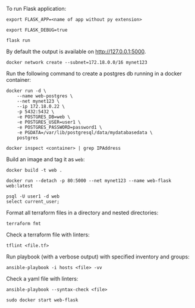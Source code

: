 To run Flask application:
```
export FLASK_APP=<name of app without py extension>
```
```
export FLASK_DEBUG=true
```
```
flask run
```
By default the output is available on http://127.0.0.1:5000.  


```
docker network create --subnet=172.18.0.0/16 mynet123
```
Run the following command to create a postgres db running in a docker container:
```
docker run -d \
	--name web-postgres \
	--net mynet123 \
	--ip 172.18.0.22 \
	-p 5432:5432 \
	-e POSTGRES_DB=web \
	-e POSTGRES_USER=user1 \
	-e POSTGRES_PASSWORD=password1 \
	-e PGDATA=/var/lib/postgresql/data/mydatabasedata \
	postgres
```
```
docker inspect <container> | grep IPAddress
```
Build an image and tag it as ```web```:
```
docker build -t web .
```
```
docker run --detach -p 80:5000 --net mynet123 --name web-flask web:latest
```
```
psql -U user1 -d web
select current_user;
```


Format all terraform files in a directory and nested directories:
```
terraform fmt
```
Check a terraform file with linters:
```
tflint <file.tf>
```
Run playbook (with a verbose output) with specified inventory and groups:
```
ansible-playbook -i hosts <file> -vv
```
Check a yaml file with linters:
```
ansible-playbook --syntax-check <file>
```
```
sudo docker start web-flask
```

